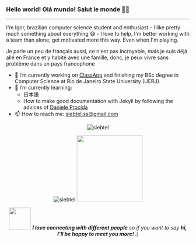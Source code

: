 
### Hello world! Olá mundo! Salut le monde 👋🤓
***
I'm Igor, brazilian computer science student and enthusiast - I like pretty much something about everything 😅 - I love to help, I'm better working with a team than alone, get motivated more this way. Even when I'm playing.

Je parle un peu de français aussi, ce n'est pas incroyable, mais je suis déjà allé en France et y habité avec une famille, donc, je peux vivre sans problème dans un pays francophone 

<!--
**siebtel/siebtel** is a ✨ _special_ ✨ repository because its `README.md` (this file) appears on your GitHub profile.

Here are some ideas to get you started:

- 👯 I’m looking to collaborate on ...
- 🤔 I’m looking for help with ...
- 💬 Ask me about ...
- 😄 Pronouns: ...
- ⚡ Fun fact: ...
-->

- 🔭 I’m currently working on [ClassApp](https://www.classapp.com.br) and finishing my BSc degree in Computer Science at Rio de Janeiro State University (UERJ).
- 🌱 I’m currently learning:
  - 日本語
  - How to make good documentation with Jekyll by following the advices of [Daniele Procida](https://www.linkedin.com/in/danieleprocida/)
- 📫 How to reach me: siebtel.ss@gmail.com

<p align="center">
  <img src="https://komarev.com/ghpvc/?username=siebtel&color=FF79C6&label=PROFILE+VIEWS" alt="siebtel" />
</p>

<p align="center"> 
  <img src="https://github-readme-stats.vercel.app/api?username=siebtel&show_icons=true&theme=omni&count_private=true&hide_border=true" alt="siebtel" />
  <img height="180em" src="https://github-readme-stats.vercel.app/api/top-langs/?username=siebtel&layout=compact&langs_count=7&theme=omni"/>
</p>
<p align="center"> 
  <img src="https://media.giphy.com/media/LnQjpWaON8nhr21vNW/giphy.gif" width="60"> <em><b>I love connecting with different people</b> so if you want to say <b>hi, I'll be happy to meet you more!</b> :)</em>
</p>
